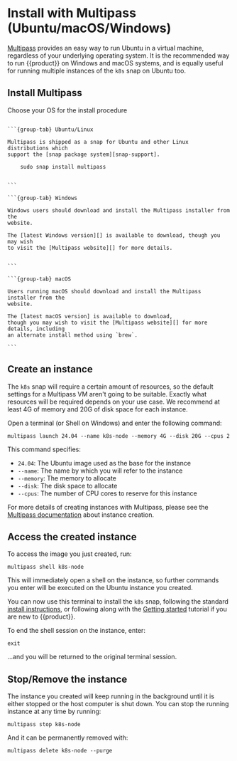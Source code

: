 # Install with Multipass (Ubuntu/macOS/Windows)

[Multipass] provides an easy way to run Ubuntu in a virtual machine, regardless
of your underlying operating system. It is the recommended way to run {{product}}
on Windows and macOS systems, and is equally useful for running multiple
instances of the `k8s` snap on Ubuntu too.

## Install Multipass

Choose your OS for the install procedure

````{tabs}

```{group-tab} Ubuntu/Linux

Multipass is shipped as a snap for Ubuntu and other Linux distributions which
support the [snap package system][snap-support].

    sudo snap install multipass


```

```{group-tab} Windows

Windows users should download and install the Multipass installer from the
website.

The [latest Windows version][] is available to download, though you may wish
to visit the [Multipass website][] for more details.


```

```{group-tab} macOS

Users running macOS should download and install the Multipass installer from the
website.

The [latest macOS version] is available to download,
though you may wish to visit the [Multipass website][] for more details, including
an alternate install method using `brew`.

```

````

## Create an instance

The `k8s` snap will require a certain amount of resources, so the default
settings for a Multipass VM aren't going to be suitable. Exactly what resources
will be required depends on your use case. We recommend at least 4G of memory
and 20G of disk space for each instance.

Open a terminal (or Shell on Windows) and enter the following command:

```
multipass launch 24.04 --name k8s-node --memory 4G --disk 20G --cpus 2
```

This command specifies:

- `24.04`: The Ubuntu image used as the base for the instance
- `--name`: The name by which you will refer to the instance
- `--memory`: The memory to allocate
- `--disk`: The disk space to allocate
- `--cpus`: The number of CPU cores to reserve for this instance

For more details of creating instances with Multipass, please see the
[Multipass documentation][Multipass-options] about instance creation.

## Access the created instance

To access the image you just created, run:

```
multipass shell k8s-node
```

This will immediately open a shell on the instance, so further commands you
enter will be executed on the Ubuntu instance you created.

You can now use this terminal to install the `k8s` snap, following the standard
[install instructions][], or following along with the [Getting started][]
tutorial if you are new to {{product}}.

To end the shell session on the instance, enter:

```
exit
```

...and you will be returned to the original terminal session.

## Stop/Remove the instance

The instance you created will keep running in the background until it is either
stopped or the host computer is shut down. You can stop the running instance at
any time by running:

```
multipass stop k8s-node
```

And it can be permanently removed with:

```
multipass delete k8s-node --purge
```

<!-- LINKS -->
<!-- markdownlint-disable MD053 -->
[Multipass]:https://multipass.run/
[snap-support]: https://snapcraft.io/docs/installing-snapd
[Multipass-options]: https://canonical.com/multipass/docs/tutorial#p-71169-create-a-customised-instance
[install instructions]: ./snap
[Getting started]: ../../tutorial/getting-started
[Multipass website]: https://multipass.run/docs
[latest Windows version]:https://canonical.com/multipass/download/windows
[latest macOS version]:https://canonical.com/multipass/download/macos
